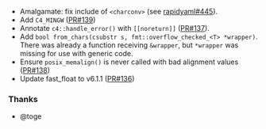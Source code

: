 
- Amalgamate: fix include of `<charconv>` (see [rapidyaml#445](https://github.com/biojppm/biojppm/pull/445)).
- Add `C4_MINGW` ([PR#139](https://github.com/biojppm/c4core/pull/139))
- Annotate `c4::handle_error()` with `[[noreturn]]` ([PR#137](https://github.com/biojppm/c4core/pull/137)).
- Add `bool from_chars(csubstr s, fmt::overflow_checked_<T> *wrapper)`. There was already a function receiving `&wrapper`, but `*wrapper` was missing for use with generic code.
- Ensure `posix_memalign()` is never called with bad alignment values ([PR#138](https://github.com/biojppm/c4core/pull/138))
- Update fast_float to v6.1.1 ([PR#136](https://github.com/biojppm/c4core/pull/136))


### Thanks

- @toge
